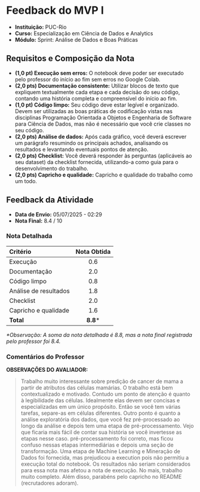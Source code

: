 # Feedback do MVP I

* **Instituição:** PUC-Rio
* **Curso:** Especialização em Ciência de Dados e Analytics
* **Módulo:** Sprint: Análise de Dados e Boas Práticas

## Requisitos e Composição da Nota

* **(1,0 pt) Execução sem erros:** O notebook deve poder ser executado pelo professor do início ao fim sem erros no Google Colab.
* **(2,0 pts) Documentação consistente:** Utilizar blocos de texto que expliquem textualmente cada etapa e cada decisão do seu código, contando uma história completa e compreensível do início ao fim.
* **(1,0 pt) Código limpo:** Seu código deve estar legível e organizado. Devem ser utilizadas as boas práticas de codificação vistas nas disciplinas Programação Orientada a Objetos e Engenharia de Software para Ciência de Dados, mas não é necessário que você crie classes no seu código.
* **(2,0 pts) Análise de dados:** Após cada gráfico, você deverá escrever um parágrafo resumindo os principais achados, analisando os resultados e levantando eventuais pontos de atenção.
* **(2,0 pts) Checklist:** Você deverá responder às perguntas (aplicáveis ao seu dataset) da checklist fornecida, utilizando-a como guia para o desenvolvimento do trabalho.
* **(2,0 pts) Capricho e qualidade:** Capricho e qualidade do trabalho como um todo.

## Feedback da Atividade

* **Data de Envio:** 05/07/2025 - 02:29
* **Nota Final:** 8.4 / 10

### Nota Detalhada

| Critério | Nota Obtida |
| :--- | :---: |
| Execução | 0.6 |
| Documentação | 2.0 |
| Código limpo | 0.8 |
| Análise de resultados | 1.8 |
| Checklist | 2.0 |
| Capricho e qualidade | 1.6 |
| **Total** | **8.8*** |

*\*Observação: A soma da nota detalhada é 8.8, mas a nota final registrada pelo professor foi 8.4.*

### Comentários do Professor

**OBSERVAÇÕES DO AVALIADOR:**

> Trabalho muito interessante sobre predição de cancer de mama a partir de atributos das células mamárias. O trabalho está bem contextualizado e motivado. Contudo um ponto de atenção é quanto à legibilidade das células. Idealmente elas devem ser concisas e especializadas em um único propósito. Então se você tem várias tarefas, separe-as em células diferentes. Outro ponto é quanto a análise exploratória dos dados, que você fez pré-processado ao longo da análise e depois tem uma etapa de pré-processamento. Vejo que ficaria mais fácil de contar sua história se você invertesse as etapas nesse caso. pré-processamento foi correto, mas ficou confuso nessas etapas intermediárias e depois uma seção de transformação. Uma etapa de Machine Learning e Mineração de Dados foi fornecida, mas prejudicou a execution pois não permitiu a execução total do notebook. Os resultados não seriam considerados para essa nota mas afetou a nota de execução. No mais, trabalho muito completo. Além disso, parabéns pelo capricho no README (recrutadores adoram).
